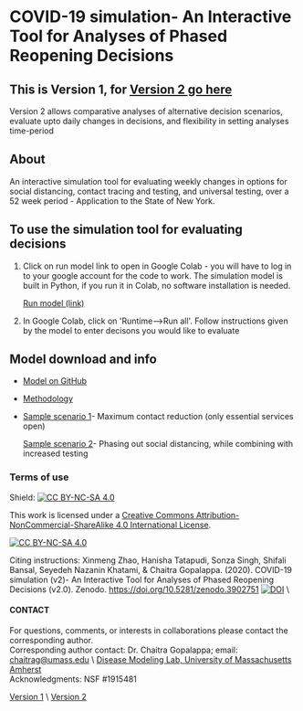 # COVID-19 simulation- An Interactive Tool for Analyses of Phased Reopening Decisions
## This is Version 1, for [Version 2 go here](https://diseasemodeling.github.io/COVID19-v2/)
Version 2 allows comparative analyses of alternative decision scenarios, evaluate upto daily changes in decisions, and flexibility in setting analyses time-period 

## About
An interactive simulation tool for evaluating weekly changes in options for social distancing, contact tracing and testing, and universal testing, over a 52 week period - Application to the State of New York. 

## To use the simulation tool for evaluating decisions 
1. Click on run model link to open in Google Colab - you will have to log in to your google account for the code to work. The simulation model is built in Python, if you run it in Colab, no software installation is needed.

      [Run model (link)](https://colab.research.google.com/drive/1GXs3hBg68w23-Kv5GCFQI30KKRxsfyFP) 
      
2. In Google Colab, click on 'Runtime-->Run all'. Follow instructions given by the model to enter decisons you would like to evaluate 
   
## Model download and info
 
   - [Model on GitHub](https://github.com/diseasemodeling/COVID19) 
   
   - [Methodology](Methodology.pdf) 
   
   - [Sample scenario 1](figure/Scenario1.pdf)- Maximum contact reduction (only essential services open) 
   
     [Sample scenario 2](figure/Scenario2.pdf)- Phasing out social distancing, while combining with increased testing
   
### Terms of use
Shield: [![CC BY-NC-SA 4.0][cc-by-nc-sa-shield]][cc-by-nc-sa]

This work is licensed under a
[Creative Commons Attribution-NonCommercial-ShareAlike 4.0 International License][cc-by-nc-sa].

[![CC BY-NC-SA 4.0][cc-by-nc-sa-image]][cc-by-nc-sa]

[cc-by-nc-sa]: http://creativecommons.org/licenses/by-nc-sa/4.0/
[cc-by-nc-sa-image]: https://licensebuttons.net/l/by-nc-sa/4.0/88x31.png
[cc-by-nc-sa-shield]: https://img.shields.io/badge/License-CC%20BY--NC--SA%204.0-lightgrey.svg

Citing instructions: Xinmeng Zhao, Hanisha Tatapudi, Sonza Singh, Shifali Bansal, Seyedeh Nazanin Khatami, & Chaitra Gopalappa. (2020). COVID-19 simulation (v2)- An Interactive Tool for Analyses of Phased Reopening Decisions (v2.0). Zenodo. https://doi.org/10.5281/zenodo.3902751
[![DOI](https://zenodo.org/badge/266425269.svg)](https://zenodo.org/badge/latestdoi/266425269) \

#### CONTACT
For questions, comments, or interests in collaborations please contact the corresponding author. \
Corresponding author contact: Dr. Chaitra Gopalappa; email: chaitrag@umass.edu \ [Disease Modeling Lab, University of Massachusetts Amherst](https://blogs.umass.edu/chaitrag/chaitra-gopalappa/) \
Acknowledgments: NSF #1915481


[Version 1](https://diseasemodeling.github.io/COVID19/) \ [Version 2](https://diseasemodeling.github.io/COVID19-v2/)

